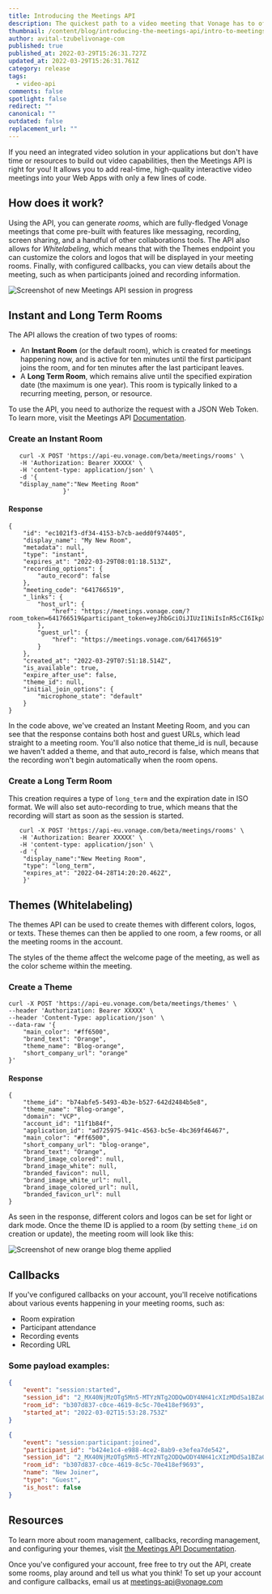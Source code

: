 ```yaml
---
title: Introducing the Meetings API
description: The quickest path to a video meeting that Vonage has to offer
thumbnail: /content/blog/introducing-the-meetings-api/intro-to-meetings-api.png
author: avital-tzubelivonage-com
published: true
published_at: 2022-03-29T15:26:31.727Z
updated_at: 2022-03-29T15:26:31.761Z
category: release
tags:
  - video-api
comments: false
spotlight: false
redirect: ""
canonical: ""
outdated: false
replacement_url: ""
---
```

If you need an integrated video solution in your applications but don't have time or resources to build out video capabilities, then the Meetings API is right for you! It allows you to add real-time, high-quality interactive video meetings into your Web Apps with only a few lines of code. 

## How does it work?

Using the API, you can generate *rooms*, which are fully-fledged Vonage meetings that come pre-built with features like messaging, recording, screen sharing, and a handful of other collaborations tools. 
The API also allows for *Whitelabeling*, which means that with the Themes endpoint you can customize the colors and logos that will be displayed in your meeting rooms. Finally, with configured callbacks, you can view details about the meeting, such as when participants joined and recording information. 

![Screenshot of new Meetings API session in progress](/content/blog/introducing-the-meetings-api/meetings.jpeg)

## Instant and Long Term Rooms

The API allows the creation of two types of rooms: 

* An **Instant Room** (or the default room), which is created for meetings happening now, and is active for ten minutes until the first participant joins the room, and for ten minutes after the last participant leaves. 
* A **Long Term Room**, which remains alive until the specified expiration date (the maximum is one year). This room is typically linked to a recurring meeting, person, or resource. 

To use the API, you need to authorize the request with a JSON Web Token. To learn more, visit the Meetings API [Documentation](https://developer.vonage.com/meetings/overview). 

### Create an Instant Room

```curl
   curl -X POST 'https://api-eu.vonage.com/beta/meetings/rooms' \
   -H 'Authorization: Bearer XXXXX' \
   -H 'content-type: application/json' \
   -d '{
   "display_name":"New Meeting Room"
               }'
```

#### Response

```curl
{
    "id": "ec1021f3-df34-4153-b7cb-aedd0f974405",
    "display_name": "My New Room",
    "metadata": null,
    "type": "instant",
    "expires_at": "2022-03-29T08:01:18.513Z",
    "recording_options": {
        "auto_record": false
    },
    "meeting_code": "641766519",
    "_links": {
        "host_url": {
            "href": "https://meetings.vonage.com/?room_token=641766519&participant_token=eyJhbGciOiJIUzI1NiIsInR5cCI6IkpXVCIsImtpZCI6IjA3YTA5MmFmLTE5YWUtNDg5Ny05NzQ1LWI2YjJkNjk5N2YyMSJ9.eyJwYXJ0aWNpcGFudElkIjoiZWU0ZjRkMmQtMzEwMy00YjVmLThhYzgtYTY2NjgxMmU4ZGViIiwiaWF0IjoxNjQ4NTQwMjc4fQ.AhrsWT1tSWEjoN0xDAMjVrEMRmvBMcwUWyhsa4yLCrg"
        },
        "guest_url": {
            "href": "https://meetings.vonage.com/641766519"
        }
    },
    "created_at": "2022-03-29T07:51:18.514Z",
    "is_available": true,
    "expire_after_use": false,
    "theme_id": null,
    "initial_join_options": {
        "microphone_state": "default"
    }
}
```

In the code above, we've created an Instant Meeting Room, and you can see that the response contains both host and guest URLs, which lead straight to a meeting room. You'll also notice that theme_id is null, because we haven't added a theme, and that auto_record is false, which means that the recording won't begin automatically when the room opens. 

### Create a Long Term Room

This creation requires a type of `long_term` and the expiration date in ISO format. 
We will also set auto-recording to true, which means that the recording will start as soon as the session is started. 

```curl
   curl -X POST 'https://api-eu.vonage.com/beta/meetings/rooms' \
   -H 'Authorization: Bearer XXXXX' \
   -H 'content-type: application/json' \
   -d '{
    "display_name":"New Meeting Room",
    "type": "long_term",
    "expires_at": "2022-04-28T14:20:20.462Z",
    }'
```

## Themes (Whitelabeling)

The themes API can be used to create themes with different colors, logos, or texts. These themes can then be applied to one room, a few rooms, or all the meeting rooms in the account. 

The styles of the theme affect the welcome page of the meeting, as well as the color scheme within the meeting. 

### Create a Theme

```curl
curl -X POST 'https://api-eu.vonage.com/beta/meetings/themes' \
--header 'Authorization: Bearer XXXXX' \
--header 'Content-Type: application/json' \
--data-raw '{
    "main_color": "#ff6500",
    "brand_text": "Orange",
    "theme_name": "Blog-orange", 
    "short_company_url": "orange"
}'
```

#### Response

```
{
    "theme_id": "b74abfe5-5493-4b3e-b527-642d2484b5e8",
    "theme_name": "Blog-orange",
    "domain": "VCP",
    "account_id": "11f1b84f",
    "application_id": "ad725975-941c-4563-bc5e-4bc369f46467",
    "main_color": "#ff6500",
    "short_company_url": "blog-orange",
    "brand_text": "Orange",
    "brand_image_colored": null,
    "brand_image_white": null,
    "branded_favicon": null,
    "brand_image_white_url": null,
    "brand_image_colored_url": null,
    "branded_favicon_url": null
}
```

As seen in the response, different colors and logos can be set for light or dark mode.
Once the theme ID is applied to a room (by setting `theme_id` on creation or update), the meeting room will look like this: 

![Screenshot of new orange blog theme applied](/content/blog/introducing-the-meetings-api/orange-theme.png)

## Callbacks

If you've configured callbacks on your account, you'll receive notifications about various events happening in your meeting rooms, such as: 

* Room expiration
* Participant attendance
* Recording events
* Recording URL

### Some payload examples:

```json
{
    "event": "session:started",
    "session_id": "2_MX40NjMzOTg5Mn5-MTYzNTg2ODQwODY4NH41cXIzMDdSa1BZa05BUDFpYnhxcTV4MCt-fg",
    "room_id": "b307d837-c0ce-4619-8c5c-70e418ef9693",
    "started_at": "2022-03-02T15:53:28.753Z"
}
```

```json
{
    "event": "session:participant:joined",
    "participant_id": "b424e1c4-e988-4ce2-8ab9-e3efea7de542",
    "session_id": "2_MX40NjMzOTg5Mn5-MTYzNTg2ODQwODY4NH41cXIzMDdSa1BZa05BUDFpYnhxcTV4MCt-fg",
    "room_id": "b307d837-c0ce-4619-8c5c-70e418ef9693",
    "name": "New Joiner",
    "type": "Guest",
    "is_host": false
}
```

## Resources

To learn more about room management, callbacks, recording management, and configuring your themes, visit [the Meetings API Documentation](https://developer.vonage.com/meetings/overview).

Once you've configured your account, free free to try out the API, create some rooms, play around and tell us what you think!
To set up your account and configure callbacks, email us at meetings-api@vonage.com